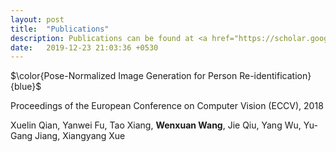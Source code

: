 ```yaml
---
layout: post
title:  "Publications"
description: Publications can be found at <a href="https://scholar.google.com/citations?user=BN9Q_dcAAAAJ&hl=en" target="_blank">Google Scholar</a> too.
date:   2019-12-23 21:03:36 +0530
---
```


$\color{Pose-Normalized Image Generation for Person Re-identification}{blue}$

Proceedings of the European Conference on Computer Vision (ECCV), 2018

Xuelin Qian, Yanwei Fu, Tao Xiang, <b>Wenxuan Wang</b>, Jie Qiu, Yang Wu, Yu-Gang Jiang, Xiangyang Xue